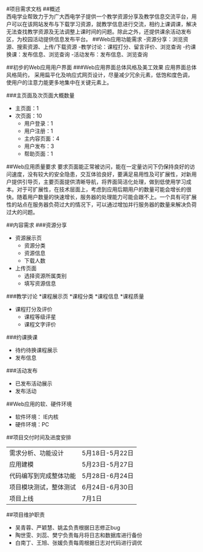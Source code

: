 #项目需求文档
##概述  
  西电学业帮致力于为广大西电学子提供一个教学资源分享及教学信息交流平台，用户可以在该网站发布与下载学习资源，就教学信息进行交流，相约上课调课，解决无法查找教学资源及无法调整上课时间的问题。除此之外，还提供课余活动发布区，为校园活动提供信息发布平台。
##Web应用功能需求
-资源分享：浏览资源、搜索资源、上传/下载资源
-教学讨论：课程打分、留言评价、浏览查询
-约课换课：发布信息、浏览查询
-活动发布：发布信息、浏览查询  

##初步的Web应用用户界面
###Web应用界面总体风格及美工效果
应用界面总体风格简约， 采用扁平化及响应式网页设计，尽量减少冗余元素，低饱和度色调，使用户的注意力能更多地集中在关键元素上。

###主页面及次页面大概数量
* 主页面：1
* 次页面：10
  * 用户登录：1
  * 用户注册：1
  * 主内容页面：4
  * 用户发布：3
  * 帮助页面：1


##Web应用质量要求
要求页面能正常被访问，能在一定量访问下仍保持良好的访问速度，没有较大的安全隐患，交互体验良好，要满足易用性及可扩展性，对新用户提供引导页，主要页面提供清晰导航，将界面简洁化处理，做到低使用学习成本。对于可扩展性，在技术层面上，考虑到应用后期用户的数量可能会增长的很快。随着用户数量的快速增长，服务器的处理能力可能会跟不上。一个具有可扩展性的站点在服务器负荷过大的情况下，可以通过增加并行服务器的数量来解决负荷过大的问题。

##内容需求
###资源分享
* 资源展示页
	* 资源分类
	* 资源信息
	* 下载人数
* 上传页面
	* 选择资源所属类别
	* 填写资源信息

###教学讨论
*课程展示页
  *课程分类
  *课程信息
  *课程质量
* 课程打分及评价
	* 课程等级评星
	* 课程文字评价
	
###约课换课
* 待约待换课程展示
* 发布信息

###活动发布
* 已发布活动展示
* 发布活动


##Web应用的软、硬件环境
* 软件环境： IE内核
* 硬件环境：PC

##项目交付时间及进度安排
<table>
   <tr>
      <td>需求分析、功能设计</td>
      <td>5月18日-5月22日</td>
   </tr>
   <tr>
      <td>应用建模</td>
      <td>5月23日-5月27日</td>
   </tr>
   <tr>
      <td>代码编写到完成整体功能</td>
      <td>5月28日-6月24日</td>
   </tr>
   <tr>
      <td>项目模块测试，整体测试</td>
      <td>6月24日-6月30日</td>
   </tr>
   <tr>
      <td>项目上线</td>
      <td>7月1日</td>
   </tr>
</table>

##项目维护职责
- 吴青蓉、严颖慧、姚孟负责根据日志修正bug
- 陶世雯、刘蕊、樊宁负责每月将日志和数据库进行备份
- 白南丁、王旭、张媛负责每周根据日志对代码进行调优
